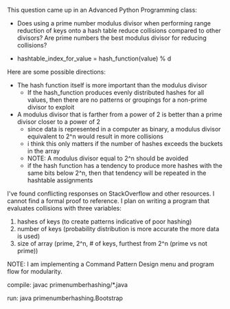 This question came up in an Advanced Python Programming class:
* Does using a prime number modulus divisor when performing range reduction of keys onto a hash table reduce collisions compared to other divisors?  Are prime numbers the best modulus divisor for reducing collisions?

* hashtable_index_for_value = hash_function(value) % d

Here are some possible directions:
* The hash function itself is more important than the modulus divisor
  * If the hash_function produces evenly distributed hashes for all values, then there are no patterns or groupings for a non-prime divisor to exploit
* A modulus divisor that is farther from a power of 2 is better than a prime divisor closer to a power of 2
  * since data is represented in a computer as binary, a modulus divisor equivalent to 2^n would result in more collisions
  * i think this only matters if the number of hashes exceeds the buckets in the array
  * NOTE: A modulus divisor equal to 2^n should be avoided
   * if the hash function has a tendency to produce more hashes with the same bits below 2^n, then that tendency will be repeated in the hashtable assignments

I've found conflicting responses on StackOverflow and other resources.  I cannot find a formal proof to reference.  I plan on writing a program that evaluates collisions with three variables:
1. hashes of keys (to create patterns indicative of poor hashing)
2. number of keys (probability distribution is more accurate the more data is used)
3. size of array (prime, 2^n, # of keys, furthest from 2^n (prime vs not prime))

NOTE: I am implementing a Command Pattern Design menu and program flow for modularity.

compile:
    javac primenumberhashing/*.java

run:
    java primenumberhashing.Bootstrap

